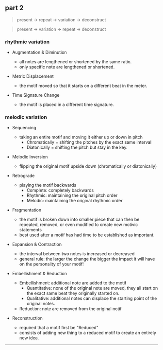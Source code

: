 ## part 2

> present -> repeat -> variation -> deconstruct

> present -> variation -> repeat -> deconstruct

### rhythmic variation
* Augmentation & Diminution
  + all notes are lengthened or shortened by the same ratio.
  + only specific note are lengthened or shortened.


* Metric Displacement
  - the motif moved so that it starts on a different beat in the meter.


* Time Signature Change
  - the motif is placed in a different time signature.


### melodic variation
* Sequencing
  - taking an entire motif and moving it either up or down in pitch 
    + Chromatically = shifting the pitches by the exact same interval
    + Diatonically = shifting the pitch but stay in the key.


* Melodic Inversion
  - flipping the original motif upside down (chromatically or diatonically)


* Retrograde
  - playing the motif backwards
    + Complete: completely backwards
    + Rhythmic: maintaining the original pitch order
    + Melodic: maintaining the original rhythmic order


* Fragmentation
  - the motif is broken down into smaller piece that can then be repeated, removed, or even modified to create new motivic statements
  - best used after a motif has had time to be established as important.


* Expansion & Contraction
  - the interval between two notes is increased or decreased
  - general rule: the larger the change the bigger the impact it will have on the personality of your motif!


* Embellishment & Reduction
  + Embellishment: additional note are added to the motif
    - Quantitative: none of the original note are moved, they all start on the exact same beat they originally started on.
    - Qualitative: additional notes can displace the starting point of the original notes.
  + Reduction: note are removed from the original notif


* Reconstruction
  - required that a motif first be "Reduced"
  - consists of adding new thing to a reduced motif to create an entirely new idea.

------


